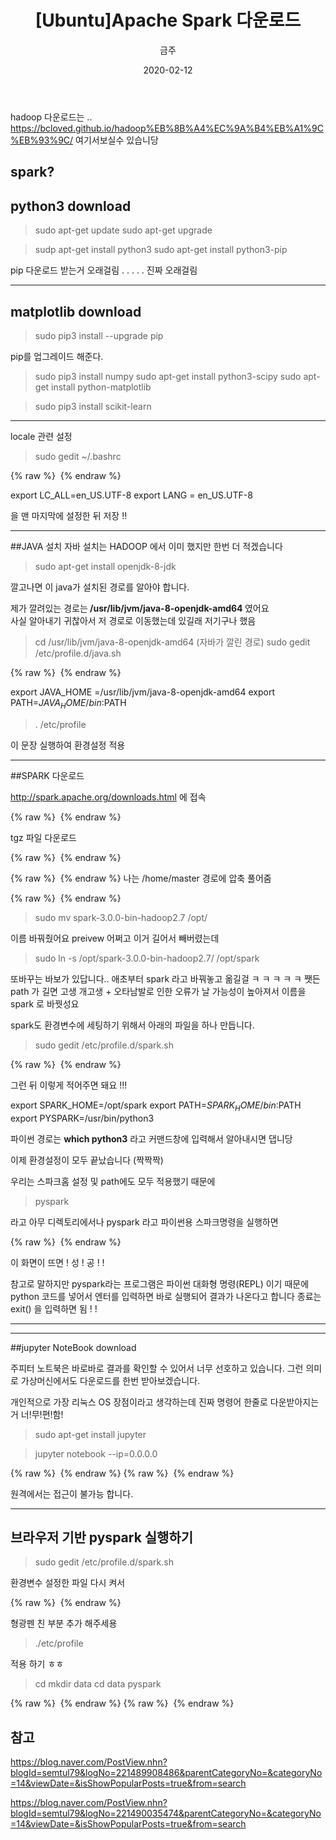 ﻿---
title : "[Ubuntu]Apache Spark 다운로드"
author : "금주"
#categories : - Project
date: "2020-02-12"
---

hadoop 다운로드는 .. <https://bcloved.github.io/hadoop%EB%8B%A4%EC%9A%B4%EB%A1%9C%EB%93%9C/> 여기서보실수 있습니당



spark?
---


python3 download
----
> sudo apt-get update
>sudo apt-get upgrade

>sudp apt-get install python3
>sudo apt-get install python3-pip

pip 다운로드 받는거 오래걸림 . . . . . 진짜 오래걸림

---

matplotlib download
----

>sudo pip3 install --upgrade pip

pip를 업그레이드 해준다.

> sudo pip3 install numpy
>sudo apt-get install python3-scipy
>sudo apt-get install python-matplotlib

>sudo pip3 install scikit-learn


---

locale 관련 설정

> sudo gedit ~/.bashrc

{% raw %} <img src="https://bcloved.github.io/assets/images/spark/1.PNG" alt=""> {% endraw %}

export LC_ALL=en_US.UTF-8
export LANG = en_US.UTF-8

을 맨 마지막에 설정한 뒤 저장 !!

----
##JAVA 설치
자바 설치는 HADOOP 에서 이미 했지만 한번 더 적겠습니다

>sudo apt-get install openjdk-8-jdk

깔고나면 이 java가 설치된 경로를 알아야 합니다.

제가 깔려있는 경로는<b> /usr/lib/jvm/java-8-openjdk-amd64 </b>였어요<br>
사실 알아내기 귀찮아서 저 경로로 이동했는데 있길래 저기구나 했음

> cd  /usr/lib/jvm/java-8-openjdk-amd64 (자바가 깔린 경로)
>sudo gedit /etc/profile.d/java.sh

{% raw %} <img src="https://bcloved.github.io/assets/images/spark/2.PNG" alt=""> {% endraw %}


export JAVA_HOME =/usr/lib/jvm/java-8-openjdk-amd64
export PATH=$JAVA_HOME/bin:$PATH

> . /etc/profile

이 문장 실행하여 환경설정 적용

----
##SPARK 다운로드

<http://spark.apache.org/downloads.html> 에 접속

{% raw %} <img src="https://bcloved.github.io/assets/images/spark/3.PNG" alt=""> {% endraw %}

tgz 파일 다운로드

{% raw %} <img src="https://bcloved.github.io/assets/images/spark/6.PNG" alt=""> {% endraw %}

{% raw %} <img src="https://bcloved.github.io/assets/images/spark/7.PNG" alt=""> {% endraw %}
나는 /home/master 경로에 압축 풀어줌

{% raw %} <img src="https://bcloved.github.io/assets/images/spark/8.PNG" alt=""> {% endraw %}

> sudo mv spark-3.0.0-bin-hadoop2.7 /opt/

이름 바꿔줬어요 preivew 어쩌고 이거 길어서 빼버렸는데

> sudo ln -s /opt/spark-3.0.0-bin-hadoop2.7/ /opt/spark

또바꾸는 바보가 있답니다.. 애초부터 spark 라고 바꿔놓고 옮길걸
ㅋ ㅋ ㅋ
ㅋ
ㅋ
쨋든 path 가 길면 고생 개고생 + 오타남발로 인한 오류가 날 가능성이 높아져서 이름을 spark 로 바꿧성요


spark도 환경변수에 세팅하기 위해서 아래의 파일을 하나 만듭니다.

> sudo gedit /etc/profile.d/spark.sh

{% raw %} <img src="https://bcloved.github.io/assets/images/spark/9.PNG" alt=""> {% endraw %}

그런 뒤 이렇게 적어주면 돼요 !!!

export SPARK_HOME=/opt/spark
export PATH=$SPARK_HOME/bin:$PATH
export PYSPARK=/usr/bin/python3

파이썬 경로는 <b>which python3</b> 라고 커맨드창에 입력해서 알아내시면 댑니당

이제 환경설정이 모두 끝났습니다 (짝짝짝)

우리는 스파크홈 설정 및 path에도 모두 적용했기 때문에

> pyspark

라고 아무 디렉토리에서나 pyspark 라고 파이썬용 스파크명령을 실행하면

{% raw %} <img src="https://bcloved.github.io/assets/images/spark/10.PNG" alt=""> {% endraw %}

이 화면이 뜨면 ! 성 ! 공 ! !

참고로 말하지만 pyspark라는 프로그램은 파이썬 대화형 명령(REPL) 이기 때문에 python 코드를 넣어서 엔터를 입력하면 바로 실행되어 결과가 나온다고 합니다
종료는 exit() 을 입력하면 됨 ! !

---

----
##jupyter NoteBook download

주피터 노트북은 바로바로 결과를 확인할 수 있어서 너무  선호하고 있습니다.
그런 의미로 가상머신에서도 다운로드를 한번 받아보겠습니다.

개인적으로 가장 리눅스 OS  장점이라고 생각하는데 진짜 명령어 한줄로 다운받아지는거 너!무!편!함!

> sudo apt-get install jupyter

> jupyter notebook --ip=0.0.0.0


{% raw %} <img src="https://bcloved.github.io/assets/images/spark/11.PNG" alt=""> {% endraw %}
{% raw %} <img src="https://bcloved.github.io/assets/images/spark/12.PNG" alt=""> {% endraw %}


원격에서는 접근이 불가능 합니다.

---
## 브라우저 기반 pyspark 실행하기

> sudo gedit /etc/profile.d/spark.sh

환경변수 설정한 파일 다시 켜서

{% raw %} <img src="https://bcloved.github.io/assets/images/spark/13.PNG" alt=""> {% endraw %}

형광펜 친 부분 추가 해주세용

> ./etc/profile

적용 하기 ㅎㅎ

>cd
>mkdir data
>cd data
>pyspark

{% raw %} <img src="https://bcloved.github.io/assets/images/spark/14.PNG" alt=""> {% endraw %}
{% raw %} <img src="https://bcloved.github.io/assets/images/spark/15.PNG" alt=""> {% endraw %}


참고
-----
<https://blog.naver.com/PostView.nhn?blogId=semtul79&logNo=221489908486&parentCategoryNo=&categoryNo=14&viewDate=&isShowPopularPosts=true&from=search>


<https://blog.naver.com/PostView.nhn?blogId=semtul79&logNo=221490035474&parentCategoryNo=&categoryNo=14&viewDate=&isShowPopularPosts=true&from=search>
